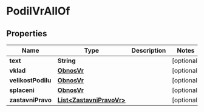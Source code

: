 

# PodilVrAllOf


## Properties

| Name | Type | Description | Notes |
|------------ | ------------- | ------------- | -------------|
|**text** | **String** |  |  [optional] |
|**vklad** | [**ObnosVr**](ObnosVr.md) |  |  [optional] |
|**velikostPodilu** | [**ObnosVr**](ObnosVr.md) |  |  [optional] |
|**splaceni** | [**ObnosVr**](ObnosVr.md) |  |  [optional] |
|**zastavniPravo** | [**List&lt;ZastavniPravoVr&gt;**](ZastavniPravoVr.md) |  |  [optional] |



